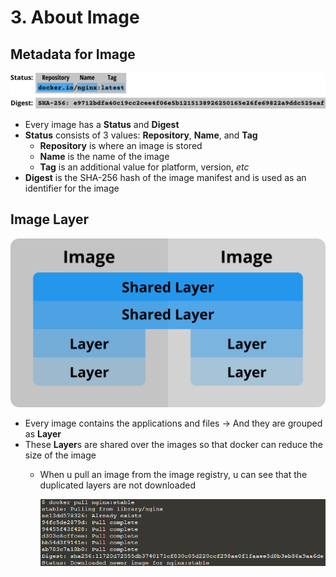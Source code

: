 # 3. About Image

## Metadata for Image

![Image meta (1).png](3%20About%20Im%2084115/Image_meta_(1).png)

- Every image has a **Status** and **Digest**
- **Status** consists of 3 values: **Repository**, **Name**, and **Tag**
    - **Repository** is where an image is stored
    - **Name** is the name of the image
    - **Tag** is an additional value for platform, version, *etc*
- **Digest** is the SHA-256 hash of the image manifest and is used as an identifier for the image

## Image Layer

![Image layer.png](3%20About%20Im%2084115/Image_layer.png)

- Every image contains the applications and files → And they are grouped as **Layer**
- These **Layer**s are shared over the images so that docker can reduce the size of the image
    - When u pull an image from the image registry, u can see that the duplicated layers are not downloaded
        
        ![Untitled](3%20About%20Im%2084115/Untitled.png)